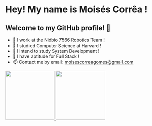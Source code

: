 # Hey! My name is Moisés Corrêa !
## Welcome to my GitHub profile! 🤟

- 🔭 I work at the Nióbio 7566 Robotics Team !
- 🌱 I studied Computer Science at Harvard !
- 🤔 I intend to study System Development !
- 💬 I have aptitude for Full Stack !
- 📫 Contact me by email: moisescorreagomes@gmail.com

<div>
<a href="https://github.com/seu-usuário-aqui">
<img height="155em" src="https://github-readme-stats.vercel.app/api/top-langs/?username=skittlexyz&layout=compact&langs_count=7&theme=dracula"/>
<img height="155em" src="https://github-readme-stats.vercel.app/api?username=skittlexyz&show_icons=true&theme=dracula&include_all_commits=true&count_private=true"/>
</div>
